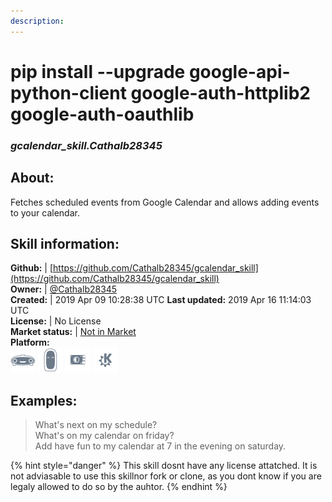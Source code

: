 ```yaml
--- 
description: 
---
```


# pip install --upgrade google-api-python-client google-auth-httplib2 google-auth-oauthlib  
### _gcalendar_skill.Cathalb28345_  
## About:  
Fetches scheduled events from Google Calendar and allows adding events to your calendar.

## Skill information:  
**Github:** | [https://github.com/Cathalb28345/gcalendar_skill](https://github.com/Cathalb28345/gcalendar_skill)  
**Owner:** | [@Cathalb28345](https://github.com/Cathalb28345)  
**Created:** | 2019 Apr 09 10:28:38 UTC  **Last updated:** 2019 Apr 16 11:14:03 UTC  
**License:** | No License  
**Market status:** | [Not in Market](https://market.mycroft.ai/skill/)  
**Platform:**  
 ![](../.gitbook/assets/mark-1-icon.png)  ![](../.gitbook/assets/mark-2-icon.png)  ![](../.gitbook/assets/picroft-icon.png)  ![](../.gitbook/assets/kde.png)   
## Examples:  
> What's next on my schedule?  
> What's on my calendar on friday?  
> Add have fun to my calendar at 7 in the evening on saturday.  
  
{% hint style="danger" %}
This skill dosnt have any license attatched. It is not adviasable to use this skillnor fork or clone, as you dont know if you are legaly allowed to do so by the auhtor.
{% endhint %}
